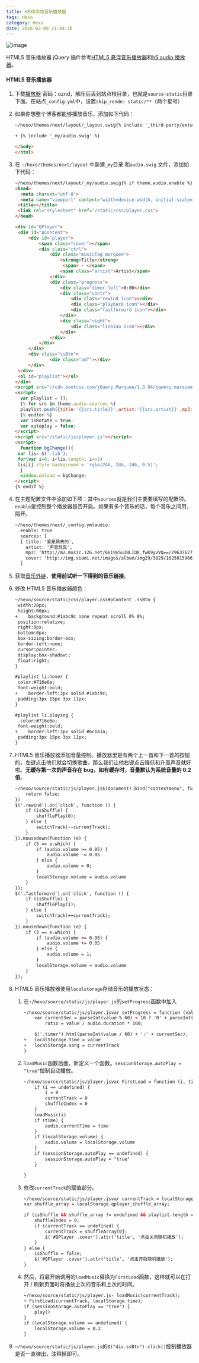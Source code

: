 ```yaml
---
title: HEXO添加音乐播放器
tags: Hexo
category: Hexo
date: 2016-02-09 21:44:36
---
```

![image](https://cdn.jsdelivr.net/gh/onocs/onocs.github.io@img/music.jpg)

HTML5 音乐播放器 jQuery 插件参考[HTML5 悬浮音乐播放器](http://www.jq22.com/jquery-info11923)和[h5 audio 播放器](https://ergou.scuxl.cn/2017/05/23/%E4%B8%BA%E4%BD%A0%E7%9A%84%E5%8D%9A%E5%AE%A2%E6%B7%BB%E5%8A%A0%E9%9F%B3%E4%B9%90%E6%92%AD%E6%94%BE%E5%99%A8)。
<!--more-->
#### HTML5 音乐播放器

1. 下载[播放器](http://pan.baidu.com/s/1slyR4yp) 密码：oznd，解压后丢到站点根目录，也就是`source-static`目录下面。在站点`_config.yml`中，设置`skip_rende: static/**`（两个星号）

2. 如果你想整个博客都能够播放音乐，添加如下代码：

   ```html
   ~/hexo/themes/next/layout/_layout.swig{% include '_third-party/exturl.swig' %}

   + {% include '_my/audio.swig' %}

   </body>
   </html>

   ```

3. 在 `~/hexo/themes/next/layout` 中新建`_my`目录 和`audio.swig` 文件，添加如下代码：

   ```html
   ~/hexo/themes/next/layout/_my/audio.swig{% if theme.audio.enable %}
   <head>
     <meta charset="utf-8">
     <meta name="viewport" content="width=device-width, initial-scale=1" />
   	<title></title>
   	<link rel="stylesheet" href="/static/css/player.css">
   </head>

   <div id="QPlayer">
   	<div id="pContent">
   		<div id="player">
   			<span class="cover"></span>
   			<div class="ctrl">
   				<div class="musicTag marquee">
   					<strong>Title</strong>
   					 <span> - </span>
   					<span class="artist">Artist</span>
   				</div>
   				<div class="progress">
   					<div class="timer left">0:00</div>
   					<div class="contr">
   						<div class="rewind icon"></div>
   						<div class="playback icon"></div>
   						<div class="fastforward icon"></div>
   					</div>
   					<div class="right">
   						<div class="liebiao icon"></div>
   					</div>
   				</div>
   			</div>
   		</div>
   		<div class="ssBtn">
   				<div class="adf"></div>
   		</div>
   	</div>
   	<ol id="playlist"></ol>
   </div>
   <script src="//cdn.bootcss.com/jQuery.Marquee/1.3.94/jquery.marquee.min.js"></script>
   <script>
     var playlist = [];
     {% for src in theme.audio.sources %}
     playlist.push({title:'{{src.title}}',artist:'{{src.artist}}',mp3:'{{ src.mp3 }}',cover:'{{src.cover}}'})
     {% endfor %}
     var isRotate = true;
     var autoplay = false;
   </script>
   <script src="/static/js/player.js"></script>
   <script>
     function bgChange(){
   	var lis= $('.lib');
   	for(var i=0; i<lis.length; i+=2)
   	lis[i].style.background = 'rgba(246, 246, 246, 0.5)';
     }
     window.onload = bgChange;
   </script>
   {% endif %}

   ```

4. 在主题配置文件中添加如下项：其中`sources`就是我们主要要填写的配置项。`enable`是控制整个播放器是否开启。如果有多个音乐的话，每个音乐之间用`,`隔开。

   ```html
   ~/hexo/themes/next/_config.ymlaudio:
     enable: true
     sources: [
     { title: '爱是昂贵的',
       artist: '声音玩具',
       mp3: 'http://m2.music.126.net/66i9ySu3BLIQ8_fwK9yvVQ==/7963762720382833.mp3',
       cover: 'http://img.xiami.net/images/album/img29/3029/16250159661472438031.jpg' }
     ]

   ```

5. 获取[音乐外链](https://sli1989.github.io/2017/05/30/music/#music-download)，**使用前试听一下得到的音乐链接**。

6. 修改 HTML5 音乐播放器颜色：

   ```html
   ~/hexo/source/static/css/player.css#pContent .ssBtn {
   	width:20px;
   	height:60px;
   +	background:#1abc9c none repeat scroll 0% 0%;
   	position:relative;
   	right:0px;
   	bottom:0px;
   	box-sizing:border-box;
   	border-left:none;
   	cursor:pointer;
   	display:box-shadow:;
   	float:right;
   }

   #playlist li:hover {
   	color:#716e6e;
   	font-weight:bold;
   +	border-left:3px solid #1abc9c;
   	padding:3px 15px 3px 11px;
   }

   #playlist li.playing {
     color:#716e6e;
   	font-weight:bold;
   +	border-left:3px solid #bc1a1a;
   	padding:3px 15px 3px 11px;
   }

   ```

7. HTML5 音乐播放器添加音量控制。播放器里是有两个上一首和下一首的按钮的，左键点击他们就会切换歌曲，那么我们让他右键点击降低和升高声音就好啦。**无缓存第一次的声音存在 bug，如有缓存时，音量默认为系统音量的 0.2 倍**。

   ```html
   ~/hexo/source/static/js/player.js$(document).bind("contextmenu", function () {
       return false;
   })
   $('.rewind').on('click', function () {
       if (isShuffle) {
           shufflePlay(0);
       } else {
           switchTrack(--currentTrack);
       }
   }).mousedown(function (e) {
       if (3 == e.which) {
           if (audio.volume >= 0.05) {
               audio.volume -= 0.05
           } else {
               audio.volume = 0;
           }
           localStorage.volume = audio.volume
       }
   });
   $('.fastforward').on('click', function () {
       if (isShuffle) {
           shufflePlay(1);
       } else {
           switchTrack(++currentTrack);
       }
   }).mousedown(function (e) {
       if (3 == e.which) {
           if (audio.volume <= 0.95) {
               audio.volume += 0.05
           } else {
               audio.volume = 1;
           }
           localStorage.volume = audio.volume
       }
   });

   ```

8. HTML5 音乐播放器使用`localstorage`存储音乐的播放状态：

   1. 在`~/hexo/source/static/js/player.js`的`setProgress`函数中加入

      ```html
      ~/hexo/source/static/js/player.jsvar setProgress = function (value) {
          var currentSec = parseInt(value % 60) < 10 ? '0' + parseInt(value % 60) : parseInt(value % 60),
              ratio = value / audio.duration * 100;

          $('.timer').html(parseInt(value / 60) + ':' + currentSec);
      +   localStorage.time = value
      +   localStorage.song = currentTrack
      }

      ```

   2. `loadMusic`函数后面，新定义一个函数。`sessionStorage.autoPlay = "true"`控制自动播放。

      ```html
      ~/hexo/source/static/js/player.jsvar FirstLoad = function (i, time) {
          if (i == undefined) {
              i = 0
              currentTrack = 0
              shuffleIndex = 0
          }
          loadMusic(i)
          if (time) {
              audio.currentTime = time
          }
          if (localStorage.volume) {
              audio.volume = localStorage.volume
          }
          if (sessionStorage.autoPlay == undefined) {
              sessionStorage.autoPlay = "true"
          }

      }

      ```

   3. 修改`currentTrack`的赋值部分。

      ```html
      ~/hexo/source/static/js/player.jsvar currentTrack = localStorage.song, audio, timeout;
      var shuffle_array = localStorage.qplayer_shuffle_array;

      if (isShuffle && shuffle_array != undefined && playlist.length === (shuffleArray = JSON.parse(shuffle_array)).length) {
          shuffleIndex = 0;
          if (currentTrack == undefined) {
              currentTrack = shuffleArray[0];
              $('#QPlayer .cover').attr('title', '点击关闭随机播放');
          }
      } else {
          isShuffle = false;
          $('#QPlayer .cover').attr('title', '点击开启随机播放');
      }

      ```

   4. 然后，将最开始调用的`loadMusic`替换为`FirstLoad`函数，这样就可以在打开 / 刷新页面时将播放上次的音乐和上次的时间。

      ```html
      ~/hexo/source/static/js/player.js- loadMusic(currentTrack);
      + FirstLoad(currentTrack, localStorage.time);
      if (sessionStorage.autoPlay == "true") {
          play()
      }
      if (localStorage.volume == undefined) {
          localStorage.volume = 0.2
      }

      ```

9. `~/hexo/source/static/js/player.js`的`$("div.ssBtn").click()`控制播放器是否一直弹出，注释掉即可。
